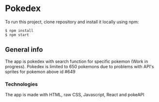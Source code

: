 # Pokedex
To run this project, clone repository and install it locally using npm:
```
$ npm install
$ npm start
```
## General info
The app is pokedex with search function for specific pokemon (Work in progress).
Pokedex is limited to 650 pokemons due to problems with API's sprites for pokemon above id #649


### Technologies 
The app is made with HTML, raw CSS, Javascript, React and pokeAPI

